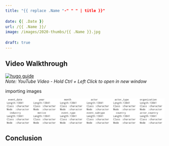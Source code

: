 ```yaml
---
title: "{{ replace .Name "-" " " | title }}"

date: {{ .Date }}
url: /{{ .Name }}/
image: /images/2020-thumbs/{{ .Name }}.jpg

draft: true
---
```


<!--more-->



## Video Walkthrough

[![hugo guide](https://img.youtube.com/vi/6JaBian3vgI/0.jpg)](https://www.youtube.com/watch?v=6JaBian3vgI)  
_Note: YouTube Video - Hold Ctrl + Left Click to open in new window_


importing images 

![Summary](https://github.com/darkawesome/blog/blob/main/content/img/Cyber-Analysis/summary.png?raw=true)



## Conclusion





